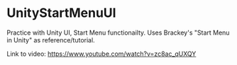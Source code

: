 # UnityStartMenuUI
Practice with Unity UI, Start Menu functionailty. Uses Brackey's "Start Menu in Unity" as reference/tutorial.

Link to video: https://www.youtube.com/watch?v=zc8ac_qUXQY
